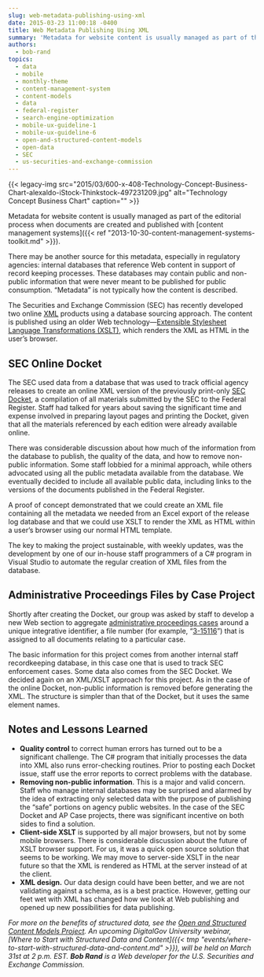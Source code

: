 ```yaml
---
slug: web-metadata-publishing-using-xml
date: 2015-03-23 11:00:18 -0400
title: Web Metadata Publishing Using XML
summary: 'Metadata for website content is usually managed as part of the editorial process when documents are created and published with content management systems. There may be another source for this metadata, especially in regulatory agencies: internal databases that reference Web content in support of record keeping processes. These databases may contain public and non-public information'
authors:
  - bob-rand
topics:
  - data
  - mobile
  - monthly-theme
  - content-management-system
  - content-models
  - data
  - federal-register
  - search-engine-optimization
  - mobile-ux-guideline-1
  - mobile-ux-guideline-6
  - open-and-structured-content-models
  - open-data
  - SEC
  - us-securities-and-exchange-commission
---
```


{{< legacy-img src="2015/03/600-x-408-Technology-Concept-Business-Chart-alexaldo-iStock-Thinkstock-497231209.jpg" alt="Technology Concept Business Chart" caption="" >}}

Metadata for website content is usually managed as part of the editorial process when documents are created and published with [content management systems]({{< ref "2013-10-30-content-management-systems-toolkit.md" >}}).

There may be another source for this metadata, especially in regulatory agencies: internal databases that reference Web content in support of record keeping processes. These databases may contain public and non-public information that were never meant to be published for public consumption. “Metadata” is not typically how the content is described.

The Securities and Exchange Commission (SEC) has recently developed two online [XML](http://en.wikipedia.org/wiki/XML "XML - Wikipedia, the free encyclopedia") products using a database sourcing approach. The content is published using an older Web technology—[Extensible Stylesheet Language Transformations (XSLT)](http://en.wikipedia.org/wiki/XSLT "XSLT - Wikipedia, the free encyclopedia"), which renders the XML as HTML in the user’s browser.

## SEC Online Docket

The SEC used data from a database that was used to track official agency releases to create an online XML version of the previously print-only [SEC Docket](http://www.sec.gov/about/sec-docket.shtml), a compilation of all materials submitted by the SEC to the Federal Register. Staff had talked for years about saving the significant time and expense involved in preparing layout pages and printing the Docket, given that all the materials referenced by each edition were already available online.

There was considerable discussion about how much of the information from the database to publish, the quality of the data, and how to remove non-public information. Some staff lobbied for a minimal approach, while others advocated using all the public metadata available from the database. We eventually decided to include all available public data, including links to the versions of the documents published in the Federal Register.

A proof of concept demonstrated that we could create an XML file containing all the metadata we needed from an Excel export of the release log database and that we could use XSLT to render the XML as HTML within a user’s browser using our normal HTML template.

The key to making the project sustainable, with weekly updates, was the development by one of our in-house staff programmers of a C# program in Visual Studio to automate the regular creation of XML files from the database.

## Administrative Proceedings Files by Case Project

Shortly after creating the Docket, our group was asked by staff to develop a new Web section to aggregate [administrative proceedings cases](http://www.sec.gov/litigation/apdocuments.shtml) around a unique integrative identifier, a file number (for example, “[3-15116](http://www.sec.gov/litigation/apdocuments/ap-3-15116.xml)”) that is assigned to all documents relating to a particular case.

The basic information for this project comes from another internal staff recordkeeping database, in this case one that is used to track SEC enforcement cases. Some data also comes from the SEC Docket. We decided again on an XML/XSLT approach for this project. As in the case of the online Docket, non-public information is removed before generating the XML. The structure is simpler than that of the Docket, but it uses the same element names.

## Notes and Lessons Learned

  * **Quality control** to correct human errors has turned out to be a significant challenge. The C# program that initially processes the data into XML also runs error-checking routines. Prior to posting each Docket issue, staff use the error reports to correct problems with the database.
  * **Removing non-public information**. This is a major and valid concern. Staff who manage internal databases may be surprised and alarmed by the idea of extracting only selected data with the purpose of publishing the “safe” portions on agency public websites. In the case of the SEC Docket and AP Case projects, there was significant incentive on both sides to find a solution.
  * **Client-side XSLT** is supported by all major browsers, but not by some mobile browsers. There is considerable discussion about the future of XSLT browser support. For us, it was a quick open source solution that seems to be working. We may move to server-side XSLT in the near future so that the XML is rendered as HTML at the server instead of at the client.
  * **XML design.** Our data design could have been better, and we are not validating against a schema, as is a best practice. However, getting our feet wet with XML has changed how we look at Web publishing and opened up new possibilities for data publishing.

_For more on the benefits of structured data, see the [Open and Structured Content Models Project](http://gsa.github.io/Open-And-Structured-Content-Models). An upcoming DigitalGov University webinar, [Where to Start with Structured Data and Content]({{< tmp "events/where-to-start-with-structured-data-and-content.md" >}}), will be held on March 31st at 2 p.m. EST._ _**Bob Rand** is a Web developer for the U.S. Securities and Exchange Commission._
